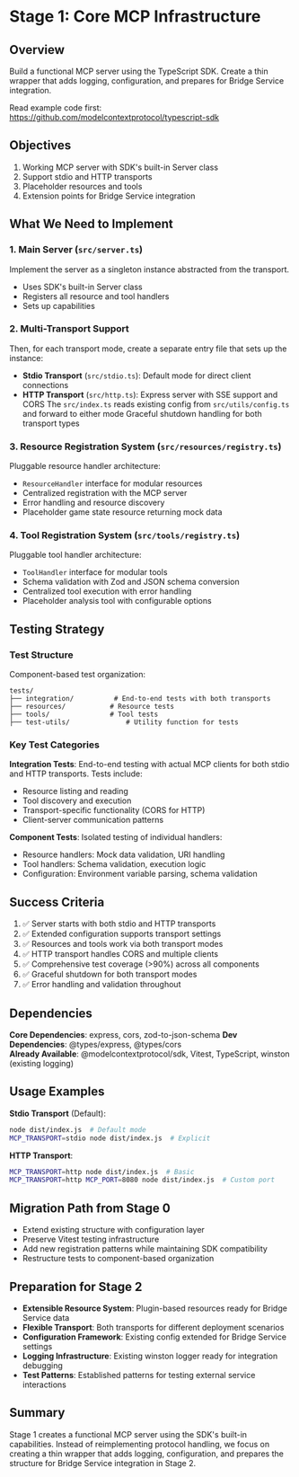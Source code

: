 # Stage 1: Core MCP Infrastructure

## Overview
Build a functional MCP server using the TypeScript SDK. Create a thin wrapper that adds logging, configuration, and prepares for Bridge Service integration.

Read example code first: https://github.com/modelcontextprotocol/typescript-sdk

## Objectives
1. Working MCP server with SDK's built-in Server class
2. Support stdio and HTTP transports 
3. Placeholder resources and tools
4. Extension points for Bridge Service integration

## What We Need to Implement
### 1. Main Server (`src/server.ts`)
Implement the server as a singleton instance abstracted from the transport. 
- Uses SDK's built-in Server class
- Registers all resource and tool handlers
- Sets up capabilities

### 2. Multi-Transport Support
Then, for each transport mode, create a separate entry file that sets up the instance:
- **Stdio Transport** (`src/stdio.ts`): Default mode for direct client connections
- **HTTP Transport** (`src/http.ts`): Express server with SSE support and CORS
The `src/index.ts` reads existing config from `src/utils/config.ts` and forward to either mode
Graceful shutdown handling for both transport types

### 3. Resource Registration System (`src/resources/registry.ts`)
Pluggable resource handler architecture:
- `ResourceHandler` interface for modular resources
- Centralized registration with the MCP server
- Error handling and resource discovery
- Placeholder game state resource returning mock data

### 4. Tool Registration System (`src/tools/registry.ts`)
Pluggable tool handler architecture:
- `ToolHandler` interface for modular tools
- Schema validation with Zod and JSON schema conversion
- Centralized tool execution with error handling
- Placeholder analysis tool with configurable options

## Testing Strategy

### Test Structure
Component-based test organization:

```
tests/
├── integration/          # End-to-end tests with both transports
├── resources/           # Resource tests
├── tools/               # Tool tests
├── test-utils/              # Utility function for tests
```

### Key Test Categories

**Integration Tests**: End-to-end testing with actual MCP clients for both stdio and HTTP transports. Tests include:
- Resource listing and reading
- Tool discovery and execution
- Transport-specific functionality (CORS for HTTP)
- Client-server communication patterns

**Component Tests**: Isolated testing of individual handlers:
- Resource handlers: Mock data validation, URI handling
- Tool handlers: Schema validation, execution logic
- Configuration: Environment variable parsing, schema validation

## Success Criteria
1. ✅ Server starts with both stdio and HTTP transports
2. ✅ Extended configuration supports transport settings
3. ✅ Resources and tools work via both transport modes
4. ✅ HTTP transport handles CORS and multiple clients
5. ✅ Comprehensive test coverage (>90%) across all components
6. ✅ Graceful shutdown for both transport modes
7. ✅ Error handling and validation throughout

## Dependencies

**Core Dependencies**: express, cors, zod-to-json-schema
**Dev Dependencies**: @types/express, @types/cors  
**Already Available**: @modelcontextprotocol/sdk, Vitest, TypeScript, winston (existing logging)

## Usage Examples

**Stdio Transport** (Default):
```bash
node dist/index.js  # Default mode
MCP_TRANSPORT=stdio node dist/index.js  # Explicit
```

**HTTP Transport**:
```bash
MCP_TRANSPORT=http node dist/index.js  # Basic
MCP_TRANSPORT=http MCP_PORT=8080 node dist/index.js  # Custom port
```

## Migration Path from Stage 0
- Extend existing structure with configuration layer
- Preserve Vitest testing infrastructure  
- Add new registration patterns while maintaining SDK compatibility
- Restructure tests to component-based organization

## Preparation for Stage 2
- **Extensible Resource System**: Plugin-based resources ready for Bridge Service data
- **Flexible Transport**: Both transports for different deployment scenarios
- **Configuration Framework**: Existing config extended for Bridge Service settings
- **Logging Infrastructure**: Existing winston logger ready for integration debugging
- **Test Patterns**: Established patterns for testing external service interactions

## Summary
Stage 1 creates a functional MCP server using the SDK's built-in capabilities. Instead of reimplementing protocol handling, we focus on creating a thin wrapper that adds logging, configuration, and prepares the structure for Bridge Service integration in Stage 2.